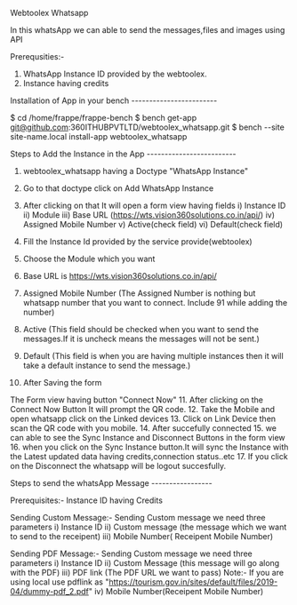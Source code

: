 Webtoolex Whatsapp

In this whatsApp we can able to send the messages,files and images using API

Prerequsities:-

1. WhatsApp Instance ID provided by the webtoolex.
2. Instance having credits


Installation of App in your bench ------------------------

$ cd /home/frappe/frappe-bench
$ bench get-app git@github.com:360ITHUBPVTLTD/webtoolex_whatsapp.git
$ bench --site site-name.local install-app webtoolex_whatsapp

Steps to Add the Instance in the App -------------------------

1. webtoolex_whatsapp having a Doctype "WhatsApp Instance"
2. Go to that doctype click on Add WhatsApp Instance
3. After clicking on that It will open a form view having fields
               i) Instance ID
               ii) Module
               iii) Base URL (https://wts.vision360solutions.co.in/api/) 
               iv) Assigned Mobile Number
               v) Active(check field)
               vi) Default(check field)

4. Fill the Instance Id provided by the service provide(webtoolex)
5. Choose the Module which you want
6. Base URL is https://wts.vision360solutions.co.in/api/
7. Assigned Mobile Number (The Assigned Number is nothing but whatsapp number that you want to connect. Include 91 while adding the number)
8. Active (This field should be checked when you want to send the messages.If it is uncheck means the messages will not be sent.)
9. Default (This field is when you are having multiple instances then it will take a default instance to send the message.)
10. After Saving the form

  The Form view having button "Connect Now" 
11. After clicking on the Connect Now Button It will prompt the QR code.
12. Take the Mobile and open whatsapp click on the Linked devices 
13. Click on Link Device then scan the QR code with you mobile.
14. After succefully connected
15. we can able to see the Sync Instance and Disconnect Buttons in the form view
16. when you click on the Sync Instance button.It will sync the Instance with the Latest updated data having credits,connection status..etc
17. If you click on the Disconnect the whatsapp will be logout succesfully.


Steps to send the whatsApp Message -----------------

Prerequisites:-
Instance ID having Credits

Sending Custom Message:-
 Sending Custom message we need three parameters 
          i) Instance ID
          ii) Custom message (the message which we want to send to the receipent)
          iii) Mobile Number(  Receipent Mobile Number) 

Sending PDF Message:-
 Sending Custom message we need three parameters 
          i) Instance ID
          ii) Custom Message (this message will go along with the PDF)
          iii) PDF link (The PDF URL we want to pass) Note:- If you are using local use pdflink as "https://tourism.gov.in/sites/default/files/2019-04/dummy-pdf_2.pdf"
          iv) Mobile Number(Receipent Mobile Number) 

          
